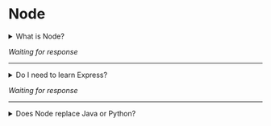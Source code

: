 # Node 

<details>
<summary>What is Node?</summary>
  
If you know the answer to this question, please submit a pull request with the answer.

</details>

_Waiting for response_


----

<details>
<summary>Do I need to learn Express?</summary>
  
If you know the answer to this question, please submit a pull request with the answer.

</details>

_Waiting for response_


----

<details>
<summary>Does Node replace Java or Python?</summary>
  
Node, Java and Python have different strengths.

With Node you get a Robust technology stack, it is fast due to it's event based character, you can use it very good for scaling(Microservices) and it has a rich ecosystem. On the other hand, due to his non-blocking I/O it is not suited for computation-heavy tasks like machine learning.

In Comparison with node, Java is used in big enterprise solutions and it has as well the advantage of multithreading. Python can be better than node, if you want to do some data science or machine learning.

In conclusion it comes all down to the task you want to accomplish.

</details>
